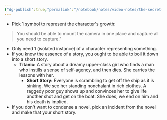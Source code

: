 ```yaml
---
{"dg-publish":true,"permalink":"/notebook/notes/video-notes/the-secret-sauce-for-writing-short-films/"}
---
```


- Pick 1 symbol to represent the character's growth:
>You should be able to mount the camera in one place and capture all you need to capture."

- Only need 1 (isolated instance) of a character representing something.
- If you know the essence of a story, you ought to be able to boil it down into a short story.
	- **Titanic:** A story about a dreamy upper-class girl who finds a man who instills a sense of self-agency, and then dies. She carries the lessons with her.
		- **Short Story:** Everyone is scrambling to get off the ship as it is sinking. We see her standing nonchalant in rich clothes. A raggedy poor guy shows up and convinces her to give life another shot and get on the boat. She does, we end on him and his death is implied.
- If you don't want to condense a novel, pick an incident from the novel and make that your short story.